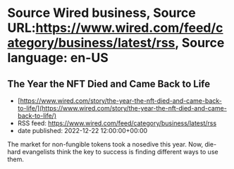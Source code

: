 # Source Wired business, Source URL:https://www.wired.com/feed/category/business/latest/rss, Source language: en-US

## The Year the NFT Died and Came Back to Life
 - [https://www.wired.com/story/the-year-the-nft-died-and-came-back-to-life/](https://www.wired.com/story/the-year-the-nft-died-and-came-back-to-life/)
 - RSS feed: https://www.wired.com/feed/category/business/latest/rss
 - date published: 2022-12-22 12:00:00+00:00

The market for non-fungible tokens took a nosedive this year. Now, die-hard evangelists think the key to success is finding different ways to use them.
